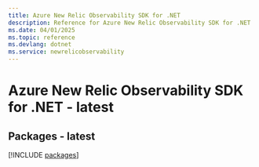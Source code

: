 ```yaml
---
title: Azure New Relic Observability SDK for .NET
description: Reference for Azure New Relic Observability SDK for .NET
ms.date: 04/01/2025
ms.topic: reference
ms.devlang: dotnet
ms.service: newrelicobservability
---
```

# Azure New Relic Observability SDK for .NET - latest
## Packages - latest
[!INCLUDE [packages](new-relic-observability-index.md)]